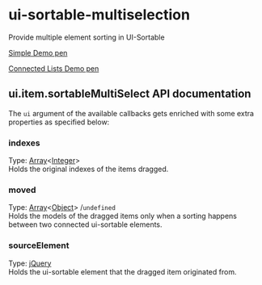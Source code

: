 ui-sortable-multiselection
==========================

Provide multiple element sorting in UI-Sortable

[Simple Demo pen](http://codepen.io/thgreasi/pen/mJAcL)

[Connected Lists Demo pen](http://codepen.io/thgreasi/pen/FJrxo)

## ui.item.sortableMultiSelect API documentation

The `ui` argument of the available callbacks gets enriched with some extra properties as specified below:

### indexes
Type: [Array](http://api.jquery.com/Types/#Array)<[Integer](http://api.jquery.com/Types/#Integer)>  
Holds the original indexes of the items dragged.

### moved
Type: [Array](http://api.jquery.com/Types/#Array)<[Object](http://api.jquery.com/Types/#Object)> /`undefined`  
Holds the models of the dragged items only when a sorting happens between two connected ui-sortable elements.

### sourceElement
Type: [jQuery](http://api.jquery.com/Types/#jQuery)  
Holds the ui-sortable element that the dragged item originated from.
